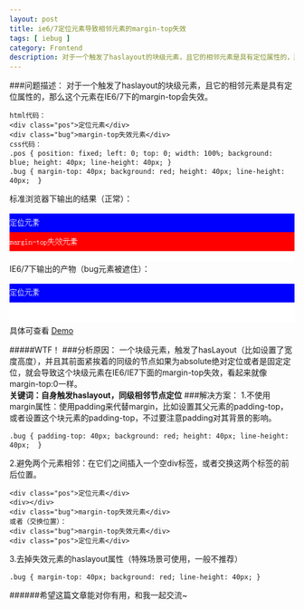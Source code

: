 ```yaml
---
layout: post
title: ie6/7定位元素导致相邻元素的margin-top失效
tags: [ iebug ]
category: Frontend
description: 对于一个触发了haslayout的块级元素，且它的相邻元素是具有定位属性的，那么这个元素在IE6/7下的margin-top会失效。
---
```

[Demo]: /labs/iebug-mt/index.html
[normal]: /images/mt-normal.png
[bug]: /images/mt-bug.png

###问题描述：
对于一个触发了haslayout的块级元素，且它的相邻元素是具有定位属性的，那么这个元素在IE6/7下的margin-top会失效。<br>

	html代码：
	<div class="pos">定位元素</div>
    <div class="bug">margin-top失效元素</div>
	css代码：
    .pos { position: fixed; left: 0; top: 0; width: 100%; background: blue; height: 40px; line-height: 40px; }
    .bug { margin-top: 40px; background: red; height: 40px; line-height: 40px;  }


标准浏览器下输出的结果（正常）：<br><br>
![normal][normal]<br>
IE6/7下输出的产物（bug元素被遮住）：<br><br>
![bug][bug]<br>
具体可查看 [Demo]

#####WTF！
###分析原因：
一个块级元素，触发了hasLayout（比如设置了宽度高度），并且其前面紧挨着的同级的节点如果为absolute绝对定位或者是固定定位，就会导致这个块级元素在IE6/IE7下面的margin-top失效，看起来就像margin-top:0一样。<br>
<b>关键词：自身触发haslayout，同级相邻节点定位</b>
###解决方案：
1.不使用margin属性：使用padding来代替margin，比如设置其父元素的padding-top，或者设置这个块元素的padding-top，不过要注意padding对其背景的影响。

	.bug { padding-top: 40px; background: red; height: 40px; line-height: 40px;  }

2.避免两个元素相邻：在它们之间插入一个空div标签，或者交换这两个标签的前后位置。
	
	<div class="pos">定位元素</div>
    <div></div>
    <div class="bug">margin-top失效元素</div>
	或者（交换位置）：
    <div class="bug">margin-top失效元素</div>
    <div class="pos">定位元素</div>

3.去掉失效元素的haslayout属性（特殊场景可使用，一般不推荐）
	
	.bug { margin-top: 40px; background: red; line-height: 40px; }
######希望这篇文章能对你有用，和我一起交流~
